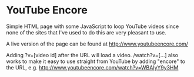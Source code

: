 YouTube Encore
=============

Simple HTML page with some JavaScript to loop YouTube videos since none of the sites that I've used to do this are very pleasant to use.

A live version of the page can be found at http://www.youtubeencore.com/

Adding ?v=[video id] after the URL will load a video. /watch?v=[...] also works to make it easy to use straight from YouTube by adding "encore" to the URL, e.g. http://www.youtubeencore.com/watch?v=WBAIyY9y3HM
